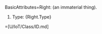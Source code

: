 BasicAttributes=Right: (an immaterial thing).  <ol><li>Type: {Right.Type}</ol>

=[U/IoT/Class/ID.md]